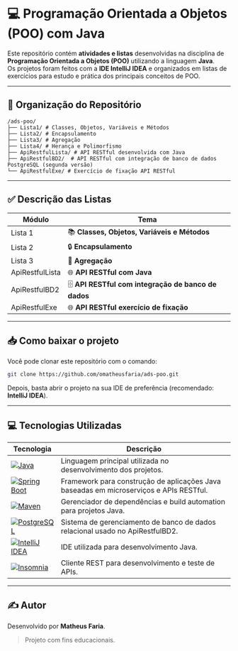 
# 💻 Programação Orientada a Objetos (POO) com Java

Este repositório contém **atividades e listas** desenvolvidas na disciplina de **Programação Orientada a Objetos (POO)** utilizando a linguagem **Java**.  
Os projetos foram feitos com a **IDE IntelliJ IDEA** e organizados em listas de exercícios para estudo e prática dos principais conceitos de POO.

---

## 📂 Organização do Repositório

```
/ads-poo/
├── Lista1/ # Classes, Objetos, Variáveis e Métodos
├── Lista2/ # Encapsulamento
├── Lista3/ # Agregação
├── Lista4/ # Herança e Polimorfismo
├── ApiRestfulLista/ # API RESTful desenvolvida com Java
├── ApiRestfulBD2/  # API RESTful com integração de banco de dados PostgreSQL (segunda versão)
└── ApiRestfulExe/ # Exercício de fixação API RESTful
```

---

## ✅ Descrição das Listas

| Módulo   | Tema                                                         |
|---------|------------------------------------------------------------------|
| Lista 1 | 📚 **Classes, Objetos, Variáveis e Métodos**                     |
| Lista 2 | 🔒 **Encapsulamento**                                             |
| Lista 3 | 🤝 **Agregação**                                                  |
| ApiRestfulLista    | 🌐 **API RESTful com Java**       |
| ApiRestfulBD2    | 🗄️ **API RESTful com integração de banco de dados**          |
| ApiRestfulExe    | 🌐 **API RESTful exercício de fixação**          |

---

## 📥 Como baixar o projeto

Você pode clonar este repositório com o comando:

```bash
git clone https://github.com/omatheusfaria/ads-poo.git
```

Depois, basta abrir o projeto na sua IDE de preferência (recomendado: **IntelliJ IDEA**).

---

## 💻 Tecnologias Utilizadas

| Tecnologia | Descrição |
|------------|-----------|
| [![Java](https://img.shields.io/badge/Java-17-blue?logo=java&logoColor=white)](https://www.java.com/) | Linguagem principal utilizada no desenvolvimento dos projetos. |
| [![Spring Boot](https://img.shields.io/badge/Spring_Boot-6DB33F?logo=spring&logoColor=white)](https://spring.io/projects/spring-boot) | Framework para construção de aplicações Java baseadas em microserviços e APIs RESTful. |
| [![Maven](https://img.shields.io/badge/Maven-C71A36?logo=apachemaven&logoColor=white)](https://maven.apache.org/) | Gerenciador de dependências e build automation para projetos Java. |
| [![PostgreSQL](https://img.shields.io/badge/PostgreSQL-336791?logo=postgresql&logoColor=white)](https://www.postgresql.org/) | Sistema de gerenciamento de banco de dados relacional usado no ApiRestfulBD2. |
| [![IntelliJ IDEA](https://img.shields.io/badge/IntelliJ_IDEA-000000?logo=intellijidea&logoColor=white)](https://www.jetbrains.com/idea/) | IDE utilizada para desenvolvimento Java. |
| [![Insomnia](https://img.shields.io/badge/Insomnia-4000BF?logo=insomnia&logoColor=white)](https://insomnia.rest/) | Cliente REST para desenvolvimento e teste de APIs. |

---

## ✍️ Autor

Desenvolvido por **Matheus Faria**.  
> Projeto com fins educacionais.
